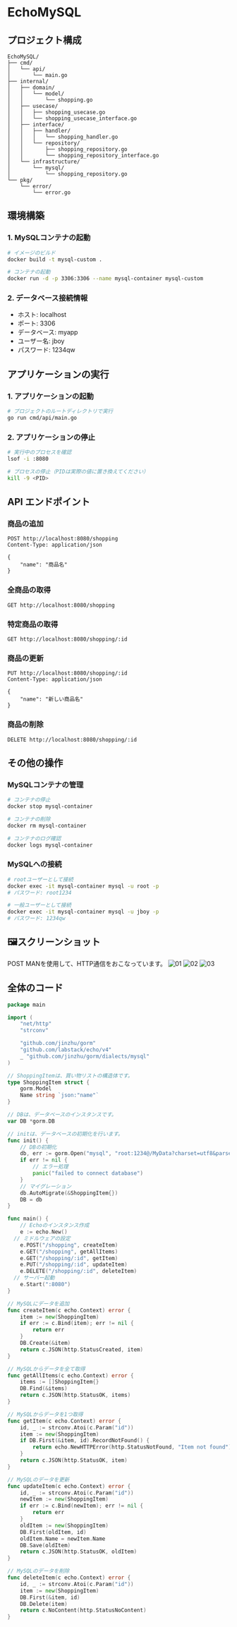 # EchoMySQL

## プロジェクト構成
```
EchoMySQL/
├── cmd/
│   └── api/
│       └── main.go
├── internal/
│   ├── domain/
│   │   └── model/
│   │       └── shopping.go
│   ├── usecase/
│   │   ├── shopping_usecase.go
│   │   └── shopping_usecase_interface.go
│   ├── interface/
│   │   ├── handler/
│   │   │   └── shopping_handler.go
│   │   └── repository/
│   │       ├── shopping_repository.go
│   │       └── shopping_repository_interface.go
│   └── infrastructure/
│       └── mysql/
│           └── shopping_repository.go
└── pkg/
    └── error/
        └── error.go
```

## 環境構築

### 1. MySQLコンテナの起動
```bash
# イメージのビルド
docker build -t mysql-custom .

# コンテナの起動
docker run -d -p 3306:3306 --name mysql-container mysql-custom
```

### 2. データベース接続情報
- ホスト: localhost
- ポート: 3306
- データベース: myapp
- ユーザー名: jboy
- パスワード: 1234qw

## アプリケーションの実行

### 1. アプリケーションの起動
```bash
# プロジェクトのルートディレクトリで実行
go run cmd/api/main.go
```

### 2. アプリケーションの停止
```bash
# 実行中のプロセスを確認
lsof -i :8080

# プロセスの停止（PIDは実際の値に置き換えてください）
kill -9 <PID>
```

## API エンドポイント

### 商品の追加
```
POST http://localhost:8080/shopping
Content-Type: application/json

{
    "name": "商品名"
}
```

### 全商品の取得
```
GET http://localhost:8080/shopping
```

### 特定商品の取得
```
GET http://localhost:8080/shopping/:id
```

### 商品の更新
```
PUT http://localhost:8080/shopping/:id
Content-Type: application/json

{
    "name": "新しい商品名"
}
```

### 商品の削除
```
DELETE http://localhost:8080/shopping/:id
```

## その他の操作

### MySQLコンテナの管理
```bash
# コンテナの停止
docker stop mysql-container

# コンテナの削除
docker rm mysql-container

# コンテナのログ確認
docker logs mysql-container
```

### MySQLへの接続
```bash
# rootユーザーとして接続
docker exec -it mysql-container mysql -u root -p
# パスワード: root1234

# 一般ユーザーとして接続
docker exec -it mysql-container mysql -u jboy -p
# パスワード: 1234qw
```

## 🖼️スクリーンショット
POST MANを使用して、HTTP通信をおこなっています。
<img src="./image/01.png" alt="01"></img>
<img src="./image/02.png" alt="02"></img>
<img src="./image/03.png" alt="03"></img>

## 全体のコード
```go
package main

import (
	"net/http"
	"strconv"

	"github.com/jinzhu/gorm"
	"github.com/labstack/echo/v4"
	_ "github.com/jinzhu/gorm/dialects/mysql"
)

// ShoppingItemは、買い物リストの構造体です。
type ShoppingItem struct {
	gorm.Model
	Name string `json:"name"`
}

// DBは、データベースのインスタンスです。
var DB *gorm.DB

// initは、データベースの初期化を行います。
func init() {
	// DBの初期化
	db, err := gorm.Open("mysql", "root:1234@/MyData?charset=utf8&parseTime=True&loc=Local")
	if err != nil {
		// エラー処理
		panic("failed to connect database")
	}
	// マイグレーション
	db.AutoMigrate(&ShoppingItem{})
	DB = db
}

func main() {
	// Echoのインスタンス作成
	e := echo.New()
  // ミドルウェアの設定
	e.POST("/shopping", createItem)
	e.GET("/shopping", getAllItems) 
	e.GET("/shopping/:id", getItem)
	e.PUT("/shopping/:id", updateItem)
	e.DELETE("/shopping/:id", deleteItem)
  // サーバー起動
	e.Start(":8080")
}

// MySQLにデータを追加
func createItem(c echo.Context) error {
	item := new(ShoppingItem)
	if err := c.Bind(item); err != nil {
		return err
	}
	DB.Create(&item)
	return c.JSON(http.StatusCreated, item)
}

// MySQLからデータを全て取得
func getAllItems(c echo.Context) error {
	items := []ShoppingItem{}
	DB.Find(&items)
	return c.JSON(http.StatusOK, items)
}

// MySQLからデータを1つ取得
func getItem(c echo.Context) error {
	id, _ := strconv.Atoi(c.Param("id"))
	item := new(ShoppingItem)
	if DB.First(&item, id).RecordNotFound() {
		return echo.NewHTTPError(http.StatusNotFound, "Item not found")
	}
	return c.JSON(http.StatusOK, item)
}

// MySQLのデータを更新
func updateItem(c echo.Context) error {
	id, _ := strconv.Atoi(c.Param("id"))
	newItem := new(ShoppingItem)
	if err := c.Bind(newItem); err != nil {
		return err
	}
	oldItem := new(ShoppingItem)
	DB.First(oldItem, id)
	oldItem.Name = newItem.Name
	DB.Save(oldItem)
	return c.JSON(http.StatusOK, oldItem)
}

// MySQLのデータを削除
func deleteItem(c echo.Context) error {
	id, _ := strconv.Atoi(c.Param("id"))
	item := new(ShoppingItem)
	DB.First(&item, id)
	DB.Delete(item)
	return c.NoContent(http.StatusNoContent)
}